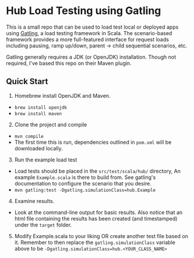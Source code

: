 # Hub Load Testing using Gatling

This is a small repo that can be used to load test local or deployed apps using [Gatling](https://https://gatling.io/), a load testing framework in Scala. The scenario-based framework provides a more full-featured interface for request loads including pausing, ramp up/down, parent -> child sequential scenarios, etc.

Gatling generally requires a JDK (or OpenJDK) installation. Though not required, I've based this repo on their Maven plugin.

## Quick Start
1. Homebrew install OpenJDK and Maven.
  - `brew install openjdk`
  - `brew install maven`

2. Clone the project and compile
  - `mvn compile`
  - The first time this is run, dependencies outlined in `pom.xml` will be downloaded locally.

3. Run the example load test
  - Load tests should be placed in the `src/test/scala/hub/` directory, An example `Example.scala` is there to build from. See gatling's documentation to configure the scenario that you desire.
  - `mvn gatling:test -Dgatling.simulationClass=hub.Example`

4. Examine results.
  - Look at the command-line output for basic results. Also notice that an html file containing the results has been created (and timestamped) under the `target` folder.

5. Modify Example.scala to your liking OR create another test file based on it. Remember to then replace the `gatling.simulationClass` variable above to be `-Dgatling.simulationClass=hub.<YOUR_CLASS_NAME>`


